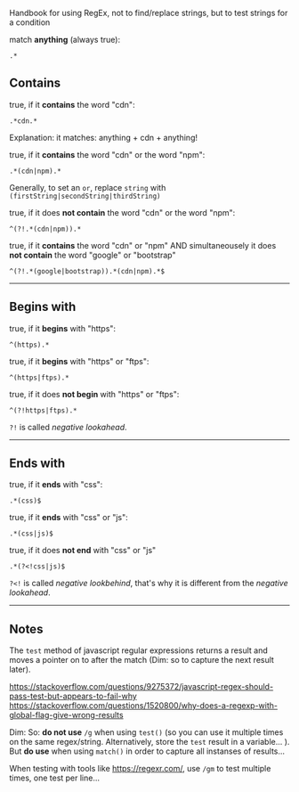 Handbook for using RegEx, not to find/replace strings, but to test strings for a condition

match **anything** (always true):

```
.*
```
## Contains

true, if it **contains** the word "cdn":
```
.*cdn.*
```

Explanation: it matches: anything + cdn + anything! 

true, if it **contains** the word "cdn" or the word "npm":
```
.*(cdn|npm).*
```

Generally, to set an `or`, replace `string` with 
`(firstString|secondString|thirdString)`

true, if it does **not contain** the word "cdn" or the word "npm":
```
^(?!.*(cdn|npm)).*
```

true, if it **contains** the word "cdn" or "npm" AND simultaneousely it does **not contain** the word "google" or "bootstrap"
```
^(?!.*(google|bootstrap)).*(cdn|npm).*$
```
<hr>

## Begins with

true, if it **begins** with "https":
```
^(https).*
```

true, if it **begins** with "https" or "ftps":
```
^(https|ftps).*
```

true, if it does **not begin** with "https" or "ftps":
```
^(?!https|ftps).*
```
`?!` is called *negative lookahead*.

<hr>

## Ends with

true, if it **ends** with "css":
```
.*(css)$
```

true, if it **ends** with "css" or "js":
```
.*(css|js)$
```

true, if it does **not end** with "css" or "js"
```
.*(?<!css|js)$
```

`?<!` is called *negative lookbehind*, that's why it is different from the *negative lookahead*.

<hr>

## Notes

The `test` method of javascript regular expressions returns a result and moves a pointer on to after the match (Dim: so to capture the next result later). 

https://stackoverflow.com/questions/9275372/javascript-regex-should-pass-test-but-appears-to-fail-why
https://stackoverflow.com/questions/1520800/why-does-a-regexp-with-global-flag-give-wrong-results

Dim: So: **do not use** `/g` when using `test()` (so you can use it multiple times on the same regex/string. Alternatively, store the `test` result in a variable... ). But **do use** when using `match()` in order to capture all instanses of results... 

When testing with tools like https://regexr.com/, use `/gm` to test multiple times, one test per line...

